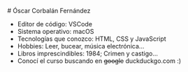 # Óscar Corbalán Fernández

* Editor de código: VSCode
* Sistema operativo: macOS
* Tecnologías que conozco: HTML, CSS y JavaScript
* Hobbies: Leer, bucear, música electrónica...
* Libros imprescindibles: 1984; Crimen y castigo...
* Conocí el curso buscando en ~~google~~ duckduckgo.com :)

